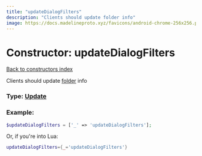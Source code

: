 ```yaml
---
title: "updateDialogFilters"
description: "Clients should update folder info"
image: https://docs.madelineproto.xyz/favicons/android-chrome-256x256.png
---
```

# Constructor: updateDialogFilters  
[Back to constructors index](index.md)



Clients should update [folder](https://core.telegram.org/api/folders) info




### Type: [Update](../types/Update.md)


### Example:

```php
$updateDialogFilters = ['_' => 'updateDialogFilters'];
```  


Or, if you're into Lua:

```lua
updateDialogFilters={_='updateDialogFilters'}

```



